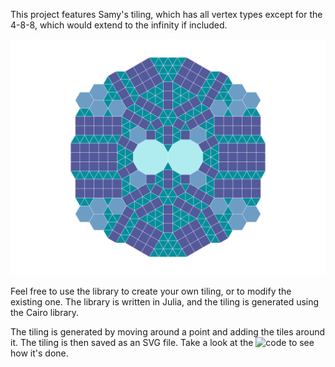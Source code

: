 This project features Samy's tiling, which has all vertex types except for the 4-8-8, which would extend to the infinity if included.

![Samy's Tiling](output.svg)

Feel free to use the library to create your own tiling, or to modify the existing one. The library is written in Julia, and the tiling is generated using the Cairo library.

The tiling is generated by moving around a point and adding the tiles around it. The tiling is then saved as an SVG file. Take a look at the ![code](main.jl) to see how it's done.